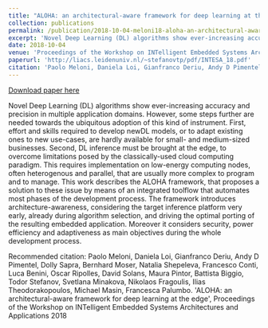 ```yaml
---
title: "ALOHA: an architectural-aware framework for deep learning at the edge"
collection: publications
permalink: /publication/2018-10-04-meloni18-aloha-an-architectural-aware-framework
excerpt: 'Novel Deep Learning (DL) algorithms show ever-increasing accuracy and precision in multiple application domains. However, some steps further are needed towards the ubiquitous adoption of this kind of instrument. First, effort and skills required to develop newDL models, or to adapt existing ones to new use-cases, are hardly available for small- and medium-sized businesses. Second, DL inference must be brought at the edge, to overcome limitations posed by the classically-used cloud computing paradigm. This requires implementation on low-energy computing nodes, often heterogenous and parallel, that are usually more complex to program and to manage. This work describes the ALOHA framework, that proposes a solution to these issue by means of an integrated toolflow that automates most phases of the development process. The framework introduces architecture-awareness, considering the target inference platform very early, already during algorithm selection, and driving the optimal porting of the resulting embedded application. Moreover it considers security, power efficiency and adaptiveness as main objectives during the whole development process.'
date: 2018-10-04
venue: 'Proceedings of the Workshop on INTelligent Embedded Systems Architectures and Applications'
paperurl: 'http://liacs.leidenuniv.nl/~stefanovtp/pdf/INTESA_18.pdf'
citation: 'Paolo Meloni, Daniela Loi, Gianfranco Deriu, Andy D Pimentel, Dolly Sapra, Bernhard Moser, Natalia Shepeleva, Francesco Conti, Luca Benini, Oscar Ripolles, David Solans, Maura Pintor, Battista Biggio, Todor Stefanov, Svetlana Minakova, Nikolaos Fragoulis, Ilias Theodorakopoulos, Michael Masin, Francesca Palumbo. &apos;ALOHA: an architectural-aware framework for deep learning at the edge&apos;, Proceedings of the Workshop on INTelligent Embedded Systems Architectures and Applications 2018'
---
```


<a href='http://liacs.leidenuniv.nl/~stefanovtp/pdf/INTESA_18.pdf'>Download paper here</a>

Novel Deep Learning (DL) algorithms show ever-increasing accuracy and precision in multiple application domains. However, some steps further are needed towards the ubiquitous adoption of this kind of instrument. First, effort and skills required to develop newDL models, or to adapt existing ones to new use-cases, are hardly available for small- and medium-sized businesses. Second, DL inference must be brought at the edge, to overcome limitations posed by the classically-used cloud computing paradigm. This requires implementation on low-energy computing nodes, often heterogenous and parallel, that are usually more complex to program and to manage. This work describes the ALOHA framework, that proposes a solution to these issue by means of an integrated toolflow that automates most phases of the development process. The framework introduces architecture-awareness, considering the target inference platform very early, already during algorithm selection, and driving the optimal porting of the resulting embedded application. Moreover it considers security, power efficiency and adaptiveness as main objectives during the whole development process.

Recommended citation: Paolo Meloni, Daniela Loi, Gianfranco Deriu, Andy D Pimentel, Dolly Sapra, Bernhard Moser, Natalia Shepeleva, Francesco Conti, Luca Benini, Oscar Ripolles, David Solans, Maura Pintor, Battista Biggio, Todor Stefanov, Svetlana Minakova, Nikolaos Fragoulis, Ilias Theodorakopoulos, Michael Masin, Francesca Palumbo. 'ALOHA: an architectural-aware framework for deep learning at the edge', Proceedings of the Workshop on INTelligent Embedded Systems Architectures and Applications 2018
